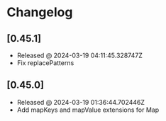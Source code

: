 # Changelog

## [0.45.1]

- Released @ 2024-03-19 04:11:45.328747Z
- Fix replacePatterns

## [0.45.0]

- Released @ 2024-03-19 01:36:44.702446Z
- Add mapKeys and mapValue extensions for Map
